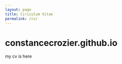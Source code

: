 ```yaml
---
layout: page
title: Ciriculum Vitae
permalink: /cv/
---
```

# constancecrozier.github.io
my cv is here